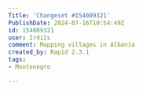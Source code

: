 ```yaml
---
Title: 'Changeset #154009321'
PublishDate: 2024-07-16T10:54:49Z
id: 154009321
user: IrdiIs
comment: Mapping villages in Albania
created_by: Rapid 2.3.1
tags:
- Montenegro

---
```

